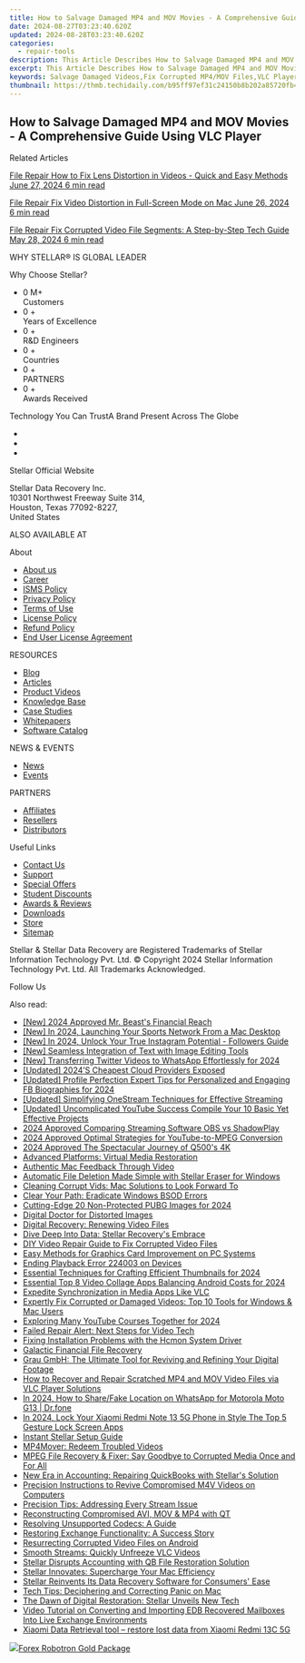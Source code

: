 ```yaml
---
title: How to Salvage Damaged MP4 and MOV Movies - A Comprehensive Guide Using VLC Player
date: 2024-08-27T03:23:40.620Z
updated: 2024-08-28T03:23:40.620Z
categories:
  - repair-tools
description: This Article Describes How to Salvage Damaged MP4 and MOV Movies - A Comprehensive Guide Using VLC Player
excerpt: This Article Describes How to Salvage Damaged MP4 and MOV Movies - A Comprehensive Guide Using VLC Player
keywords: Salvage Damaged Videos,Fix Corrupted MP4/MOV Files,VLC Player Video Repair Guide,How To Restore Corrupted Videos,Repair Video Files MP4 MOV,VLC Player Tutorials for Damaged Videos,Recover MP4 MOV Files with VLC
thumbnail: https://thmb.techidaily.com/b95ff97ef31c24150b8b202a85720fb4906b9c98a9f5fb5115fa67b8c7b12e76.jpg
---
```


## How to Salvage Damaged MP4 and MOV Movies - A Comprehensive Guide Using VLC Player

Related Articles

[File Repair  How to Fix Lens Distortion in Videos - Quick and Easy Methods June 27, 2024  6 min read](https://tools.techidaily.com/stellardata-recovery/buy-now/)

[File Repair  Fix Video Distortion in Full-Screen Mode on Mac June 26, 2024  6 min read](https://tools.techidaily.com/stellardata-recovery/buy-now/)

[File Repair  Fix Corrupted Video File Segments: A Step-by-Step Tech Guide May 28, 2024  6 min read](https://tools.techidaily.com/stellardata-recovery/buy-now/)

 WHY STELLAR® IS GLOBAL LEADER

 Why Choose Stellar?

* 0  M+  
Customers
* 0 +  
Years of Excellence
* 0 +  
R&D Engineers
* 0 +  
Countries
* 0 +  
PARTNERS
* 0 +  
Awards Received

 Technology You Can TrustA Brand Present Across The Globe

* [](https://www.stellarinfo.com/images/v7/ISO-27001-2013-Certificate.pdf)
* [](https://www.stellarinfo.com/images/v7/ISO-9001-2008Certificate.pdf)
* [](https://tools.techidaily.com/stellardata-recovery/buy-now/)

 Stellar Official Website

 Stellar Data Recovery Inc.  
 10301 Northwest Freeway Suite 314,  
 Houston, Texas 77092-8227,  
 United States

 ALSO AVAILABLE AT

 About

* [About us](https://tools.techidaily.com/stellardata-recovery/buy-now/)
* [Career](https://tools.techidaily.com/stellardata-recovery/buy-now/)
* [ISMS Policy](https://tools.techidaily.com/stellardata-recovery/buy-now/)
* [Privacy Policy](https://tools.techidaily.com/stellardata-recovery/buy-now/)
* [Terms of Use](https://tools.techidaily.com/stellardata-recovery/buy-now/)
* [License Policy](https://www.stellarinfo.com/software-licensing-usage.php)
* [Refund Policy](https://tools.techidaily.com/stellardata-recovery/buy-now/)
* [End User License Agreement](https://tools.techidaily.com/stellardata-recovery/buy-now/)

 RESOURCES

* [Blog](https://tools.techidaily.com/stellardata-recovery/buy-now/)
* [Articles](https://tools.techidaily.com/stellardata-recovery/buy-now/)
* [Product Videos](https://tools.techidaily.com/stellardata-recovery/buy-now/)
* [Knowledge Base](https://tools.techidaily.com/stellardata-recovery/buy-now/)
* [Case Studies](https://tools.techidaily.com/stellardata-recovery/buy-now/)
* [Whitepapers](https://tools.techidaily.com/stellardata-recovery/buy-now/)
* [Software Catalog](https://tools.techidaily.com/stellardata-recovery/buy-now/)

 NEWS & EVENTS

* [News](https://tools.techidaily.com/stellardata-recovery/buy-now/)
* [Events](https://www.stellarinfo.com/affiliate-summit/affiliate-summit.php)

 PARTNERS

* [Affiliates](https://tools.techidaily.com/stellardata-recovery/buy-now/)
* [Resellers](https://tools.techidaily.com/stellardata-recovery/buy-now/)
* [Distributors](https://tools.techidaily.com/stellardata-recovery/buy-now/)

 Useful Links

* [Contact Us](https://www.stellarinfo.com/contact/contact-us.php)
* [Support](https://tools.techidaily.com/stellardata-recovery/buy-now/)
* [Special Offers](https://tools.techidaily.com/stellardata-recovery/buy-now/)
* [Student Discounts](https://www.stellarinfo.com/student-discount/)
* [Awards & Reviews](https://tools.techidaily.com/stellardata-recovery/buy-now/)
* [Downloads](https://www.stellarinfo.com/download.php)
* [Store](https://tools.techidaily.com/stellardata-recovery/buy-now/)
* [Sitemap](https://www.stellarinfo.com/sitemap.php)

 Stellar & Stellar Data Recovery are Registered Trademarks of Stellar Information Technology Pvt. Ltd. © Copyright 2024 Stellar Information Technology Pvt. Ltd. All Trademarks Acknowledged.

Follow Us [](https://www.facebook.com/stellardata) [](https://twitter.com/stellarinfo) [](https://www.linkedin.com/company/stellardatarecovery/) [](https://www.youtube.com/c/stellardatarecovery)

<ins class="adsbygoogle"
     style="display:block"
     data-ad-format="autorelaxed"
     data-ad-client="ca-pub-7571918770474297"
     data-ad-slot="1223367746"></ins>



<ins class="adsbygoogle"
     style="display:block"
     data-ad-client="ca-pub-7571918770474297"
     data-ad-slot="8358498916"
     data-ad-format="auto"
     data-full-width-responsive="true"></ins>



<span class="atpl-alsoreadstyle">Also read:</span>
<div><ul>
<li><a href="https://youtube-sure.techidaily.com/024-approved-mr-beasts-financial-reach/"><u>[New] 2024 Approved  Mr. Beast's Financial Reach</u></a></li>
<li><a href="https://youtube-blog.techidaily.com/n-2024-launching-your-sports-network-from-a-mac-desktop/"><u>[New] In 2024, Launching Your Sports Network From a Mac Desktop</u></a></li>
<li><a href="https://instagram-video-recordings.techidaily.com/new-in-2024-unlock-your-true-instagram-potential-followers-guide/"><u>[New] In 2024, Unlock Your True Instagram Potential - Followers Guide</u></a></li>
<li><a href="https://extra-guidance.techidaily.com/new-seamless-integration-of-text-with-image-editing-tools/"><u>[New] Seamless Integration of Text with Image Editing Tools</u></a></li>
<li><a href="https://twitter-videos.techidaily.com/new-transferring-twitter-videos-to-whatsapp-effortlessly-for-2024/"><u>[New] Transferring Twitter Videos to WhatsApp Effortlessly for 2024</u></a></li>
<li><a href="https://fox-glue.techidaily.com/updated-2024s-cheapest-cloud-providers-exposed/"><u>[Updated] 2024’S Cheapest Cloud Providers Exposed</u></a></li>
<li><a href="https://facebook-video-files.techidaily.com/updated-profile-perfection-expert-tips-for-personalized-and-engaging-fb-biographies-for-2024/"><u>[Updated] Profile Perfection  Expert Tips for Personalized and Engaging FB Biographies for 2024</u></a></li>
<li><a href="https://extra-approaches.techidaily.com/updated-simplifying-onestream-techniques-for-effective-streaming/"><u>[Updated] Simplifying OneStream Techniques for Effective Streaming</u></a></li>
<li><a href="https://facebook-record-videos.techidaily.com/updated-uncomplicated-youtube-success-compile-your-10-basic-yet-effective-projects/"><u>[Updated] Uncomplicated YouTube Success  Compile Your 10 Basic Yet Effective Projects</u></a></li>
<li><a href="https://screen-sharing-recording.techidaily.com/2024-approved-comparing-streaming-software-obs-vs-shadowplay/"><u>2024 Approved  Comparing Streaming Software  OBS vs ShadowPlay</u></a></li>
<li><a href="https://extra-guidance.techidaily.com/2024-approved-optimal-strategies-for-youtube-to-mpeg-conversion/"><u>2024 Approved  Optimal Strategies for YouTube-to-MPEG Conversion</u></a></li>
<li><a href="https://some-skills.techidaily.com/2024-approved-the-spectacular-journey-of-q500s-4k/"><u>2024 Approved  The Spectacular Journey of Q500's 4K</u></a></li>
<li><a href="https://data-wizards.techidaily.com/advanced-platforms-virtual-media-restoration/"><u>Advanced Platforms: Virtual Media Restoration</u></a></li>
<li><a href="https://data-wizards.techidaily.com/authentic-mac-feedback-through-video/"><u>Authentic Mac Feedback Through Video</u></a></li>
<li><a href="https://data-safeguard.techidaily.com/automatic-file-deletion-made-simple-with-stellar-eraser-for-windows/"><u>Automatic File Deletion Made Simple with Stellar Eraser for Windows</u></a></li>
<li><a href="https://data-wizards.techidaily.com/cleaning-corrupt-vids-mac-solutions-to-look-forward-to/"><u>Cleaning Corrupt Vids: Mac Solutions to Look Forward To</u></a></li>
<li><a href="https://data-wizards.techidaily.com/clear-your-path-eradicate-windows-bsod-errors/"><u>Clear Your Path: Eradicate Windows BSOD Errors</u></a></li>
<li><a href="https://fox-glue.techidaily.com/cutting-edge-20-non-protected-pubg-images-for-2024/"><u>Cutting-Edge 20 Non-Protected PUBG Images for 2024</u></a></li>
<li><a href="https://data-wizards.techidaily.com/digital-doctor-for-distorted-images/"><u>Digital Doctor for Distorted Images</u></a></li>
<li><a href="https://data-wizards.techidaily.com/digital-recovery-renewing-video-files/"><u>Digital Recovery: Renewing Video Files</u></a></li>
<li><a href="https://data-wizards.techidaily.com/dive-deep-into-data-stellar-recoverys-embrace/"><u>Dive Deep Into Data: Stellar Recovery's Embrace</u></a></li>
<li><a href="https://data-wizards.techidaily.com/diy-video-repair-guide-to-fix-corrupted-video-files/"><u>DIY Video Repair Guide to Fix Corrupted Video Files</u></a></li>
<li><a href="https://buynow-marvelous.techidaily.com/easy-methods-for-graphics-card-improvement-on-pc-systems/"><u>Easy Methods for Graphics Card Improvement on PC Systems</u></a></li>
<li><a href="https://data-wizards.techidaily.com/ending-playback-error-224003-on-devices/"><u>Ending Playback Error 224003 on Devices</u></a></li>
<li><a href="https://vimeo-videos.techidaily.com/essential-techniques-for-crafting-efficient-thumbnails-for-2024/"><u>Essential Techniques for Crafting Efficient Thumbnails for 2024</u></a></li>
<li><a href="https://article-helps.techidaily.com/essential-top-8-video-collage-apps-balancing-android-costs-for-2024/"><u>Essential Top 8 Video Collage Apps  Balancing Android Costs for 2024</u></a></li>
<li><a href="https://data-wizards.techidaily.com/expedite-synchronization-in-media-apps-like-vlc/"><u>Expedite Synchronization in Media Apps Like VLC</u></a></li>
<li><a href="https://data-wizards.techidaily.com/expertly-fix-corrupted-or-damaged-videos-top-10-tools-for-windows-and-mac-users/"><u>Expertly Fix Corrupted or Damaged Videos: Top 10 Tools for Windows & Mac Users</u></a></li>
<li><a href="https://youtube-help.techidaily.com/exploring-many-youtube-courses-together-for-2024/"><u>Exploring Many YouTube Courses Together for 2024</u></a></li>
<li><a href="https://data-wizards.techidaily.com/failed-repair-alert-next-steps-for-video-tech/"><u>Failed Repair Alert: Next Steps for Video Tech</u></a></li>
<li><a href="https://driver-error.techidaily.com/fixing-installation-problems-with-the-hcmon-system-driver/"><u>Fixing Installation Problems with the Hcmon System Driver</u></a></li>
<li><a href="https://data-wizards.techidaily.com/galactic-financial-file-recovery/"><u>Galactic Financial File Recovery</u></a></li>
<li><a href="https://data-wizards.techidaily.com/grau-gmbh-the-ultimate-tool-for-reviving-and-refining-your-digital-footage/"><u>Grau GmbH: The Ultimate Tool for Reviving and Refining Your Digital Footage</u></a></li>
<li><a href="https://data-wizards.techidaily.com/how-to-recover-and-repair-scratched-mp4-and-mov-video-files-via-vlc-player-solutions/"><u>How to Recover and Repair Scratched MP4 and MOV Video Files via VLC Player Solutions</u></a></li>
<li><a href="https://location-social.techidaily.com/in-2024-how-to-sharefake-location-on-whatsapp-for-motorola-moto-g13-drfone-by-drfone-virtual-android/"><u>In 2024, How to Share/Fake Location on WhatsApp for Motorola Moto G13 | Dr.fone</u></a></li>
<li><a href="https://unlock-android.techidaily.com/in-2024-lock-your-xiaomi-redmi-note-13-5g-phone-in-style-the-top-5-gesture-lock-screen-apps-by-drfone-android/"><u>In 2024, Lock Your Xiaomi Redmi Note 13 5G Phone in Style The Top 5 Gesture Lock Screen Apps</u></a></li>
<li><a href="https://data-wizards.techidaily.com/instant-stellar-setup-guide/"><u>Instant Stellar Setup Guide</u></a></li>
<li><a href="https://data-wizards.techidaily.com/mp4mover-redeem-troubled-videos/"><u>MP4Mover: Redeem Troubled Videos</u></a></li>
<li><a href="https://data-wizards.techidaily.com/1720670536365-mpeg-file-recovery-and-fixer-say-goodbye-to-corrupted-media-once-and-for-all/"><u>MPEG File Recovery & Fixer: Say Goodbye to Corrupted Media Once and For All</u></a></li>
<li><a href="https://data-wizards.techidaily.com/new-era-in-accounting-repairing-quickbooks-with-stellars-solution/"><u>New Era in Accounting: Repairing QuickBooks with Stellar's Solution</u></a></li>
<li><a href="https://data-wizards.techidaily.com/precision-instructions-to-revive-compromised-m4v-videos-on-computers/"><u>Precision Instructions to Revive Compromised M4V Videos on Computers</u></a></li>
<li><a href="https://data-wizards.techidaily.com/precision-tips-addressing-every-stream-issue/"><u>Precision Tips: Addressing Every Stream Issue</u></a></li>
<li><a href="https://data-wizards.techidaily.com/reconstructing-compromised-avi-mov-and-mp4-with-qt/"><u>Reconstructing Compromised AVI, MOV & MP4 with QT</u></a></li>
<li><a href="https://data-wizards.techidaily.com/resolving-unsupported-codecs-a-guide/"><u>Resolving Unsupported Codecs: A Guide</u></a></li>
<li><a href="https://data-wizards.techidaily.com/restoring-exchange-functionality-a-success-story/"><u>Restoring Exchange Functionality: A Success Story</u></a></li>
<li><a href="https://data-wizards.techidaily.com/resurrecting-corrupted-video-files-on-android/"><u>Resurrecting Corrupted Video Files on Android</u></a></li>
<li><a href="https://data-wizards.techidaily.com/smooth-streams-quickly-unfreeze-vlc-videos/"><u>Smooth Streams: Quickly Unfreeze VLC Videos</u></a></li>
<li><a href="https://data-wizards.techidaily.com/stellar-disrupts-accounting-with-qb-file-restoration-solution/"><u>Stellar Disrupts Accounting with QB File Restoration Solution</u></a></li>
<li><a href="https://data-wizards.techidaily.com/stellar-innovates-supercharge-your-mac-efficiency/"><u>Stellar Innovates: Supercharge Your Mac Efficiency</u></a></li>
<li><a href="https://data-wizards.techidaily.com/1720673526836-stellar-reinvents-its-data-recovery-software-for-consumers-ease/"><u>Stellar Reinvents Its Data Recovery Software for Consumers' Ease</u></a></li>
<li><a href="https://data-wizards.techidaily.com/tech-tips-deciphering-and-correcting-panic-on-mac/"><u>Tech Tips: Deciphering and Correcting Panic on Mac</u></a></li>
<li><a href="https://data-wizards.techidaily.com/the-dawn-of-digital-restoration-stellar-unveils-new-tech/"><u>The Dawn of Digital Restoration: Stellar Unveils New Tech</u></a></li>
<li><a href="https://data-wizards.techidaily.com/video-tutorial-on-converting-and-importing-edb-recovered-mailboxes-into-live-exchange-environments/"><u>Video Tutorial on Converting and Importing EDB Recovered Mailboxes Into Live Exchange Environments</u></a></li>
<li><a href="https://techidaily.com/xiaomi-data-retrieval-tool-restore-lost-data-from-xiaomi-redmi-13c-5g-by-fonelab-android-recover-data/"><u>Xiaomi Data Retrieval tool – restore lost data from Xiaomi Redmi 13C 5G</u></a></li>
</ul></div>

<!-- affiliate ads begin -->
<a href="https://secure.2checkout.com/order/checkout.php?PRODS=4727541&QTY=1&AFFILIATE=108875&CART=1"><img src="https://secure.avangate.com/images/merchant/5f4f7141b65a730b4efb0e0d51f63e94/products/copy_copy_forexrobotronbox.gif" border="0">Forex Robotron Gold Package</a>
<!-- affiliate ads end -->